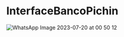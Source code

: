 # InterfaceBancoPichin
![WhatsApp Image 2023-07-20 at 00 50 12](https://github.com/Melanieleonsoza/InterfaceBancoPichin/assets/135043102/2128d60f-2d85-4e3a-b24a-34098a968457)
